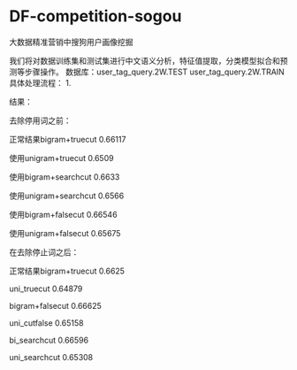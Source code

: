 # DF-competition-sogou
大数据精准营销中搜狗用户画像挖掘

我们将对数据训练集和测试集进行中文语义分析，特征值提取，分类模型拟合和预测等步骤操作。
数据库：user_tag_query.2W.TEST user_tag_query.2W.TRAIN
具体处理流程：
1. 


结果：

去除停用词之前：

正常结果bigram+truecut 0.66117

使用unigram+truecut 0.6509

使用bigram+searchcut 0.6633

使用unigram+searchcut 0.6566

使用bigram+falsecut 0.66546

使用unigram+falsecut 0.65675



在去除停止词之后：

正常结果bigram+truecut 0.6625

uni_truecut 0.64879

bigram+falsecut 0.66625

uni_cutfalse 0.65158

bi_searchcut 0.66596

uni_searchcut 0.65308